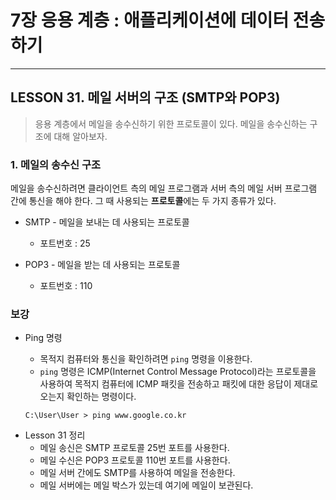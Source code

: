 # 7장 응용 계층 : 애플리케이션에 데이터 전송하기

---

## LESSON 31. 메일 서버의 구조  (SMTP와 POP3)

> 응용 계층에서 메일을 송수신하기 위한 프로토콜이 있다. 메일을 송수신하는 구조에 대해 알아보자.



### 1. 메일의 송수신 구조

메일을 송수신하려면 클라이언트 측의 메일 프로그램과 서버 측의 메일 서버 프로그램 간에 통신을 해야 한다. 그 때 사용되는 **프로토콜**에는 두 가지 종류가 있다.

* SMTP - 메일을 보내는 데 사용되는 프로토콜

  * 포트번호 : 25

  

* POP3 - 메일을 받는 데 사용되는 프로토콜

  * 포트번호 : 110



### 보강

- Ping 명령

  - 목적지 컴퓨터와 통신을 확인하려면 `ping` 명령을 이용한다.
  - `ping` 명령은 ICMP(Internet Control Message Protocol)라는 프로토콜을 사용하여 목적지 컴퓨터에 ICMP 패킷을 전송하고 패킷에 대한 응답이 제대로 오는지 확인하는 명령이다.

  ```shell
  C:\User\User > ping www.google.co.kr
  ```





* Lesson 31 정리
  * 메일 송신은 SMTP 프로토콜 25번 포트를 사용한다.
  * 메일 수신은 POP3 프로토콜 110번 포트를 사용한다.
  * 메일 서버 간에도 SMTP를 사용하여 메일을 전송한다.
  * 메일 서버에는 메일 박스가 있는데 여기에 메일이 보관된다.